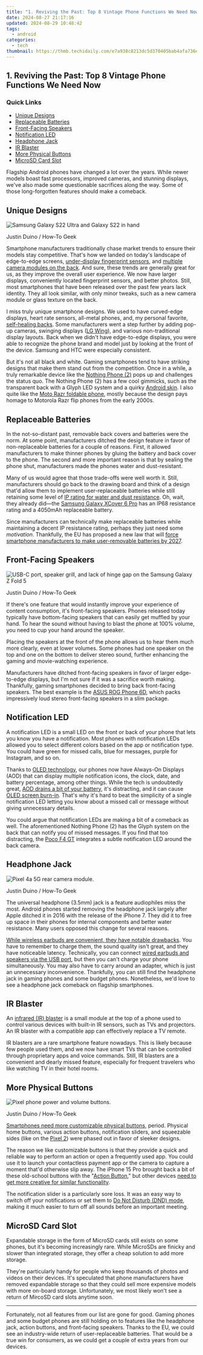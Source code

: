 ```yaml
---
title: "1. Reviving the Past: Top 8 Vintage Phone Functions We Need Now"
date: 2024-08-27 21:17:16
updated: 2024-08-29 10:48:42
tags:
  - android
categories:
  - tech
thumbnail: https://thmb.techidaily.com/e7a938c8213dc5d370405bab4afa736e010a188d2f4d2dd7c34adab834ad1c13.jpg
---
```


## 1. Reviving the Past: Top 8 Vintage Phone Functions We Need Now

### Quick Links

* [Unique Designs](https://android-pokemon-go.techidaily.com/why-does-the-pokemon-go-battle-league-not-available-on-lava-blaze-curve-5g-drfone-by-drfone-virtual-android/)
* [Replaceable Batteries](https://location-social.techidaily.com/in-2024-edit-and-send-fake-location-on-telegram-for-your-vivo-y77t-in-3-ways-drfone-by-drfone-virtual-android/)
* [Front-Facing Speakers](https://sim-unlock.techidaily.com/how-to-unlock-atandt-iphone-xs-with-3-methods-by-drfone-ios/)
* [Notification LED](https://fox-glue.techidaily.com/in-2024-mastering-the-art-of-audio-blending-in-audacity/)
* [Headphone Jack](https://facebook-video-share.techidaily.com/updated-inspire-your-brand-with-smart-channel-name-genesis/)
* [IR Blaster](https://digital-screen-recording.techidaily.com/new-capture-the-action-easy-steps-for-overwatch-players/)
* [More Physical Buttons](https://ai-topics.techidaily.com/updated-exploring-key-components-and-creation-process-of-ai-face-generators/)
* [MicroSD Card Slot](https://fox-http.techidaily.com/new-in-2024-djis-mavic-pro-visual-goggles-performance-review/)

 Flagship Android phones have changed a lot over the years. While newer models boast fast processors, improved cameras, and stunning displays, we've also made some questionable sacrifices along the way. Some of those long-forgotten features should make a comeback.

##  Unique Designs

![Samsung Galaxy S22 Ultra and Galaxy S22 in hand](https://static1.howtogeekimages.com/wordpress/wp-content/uploads/2023/07/52421500068_817d794fba_o.jpg) 

Justin Duino / How-To Geek

 Smartphone manufacturers traditionally chase market trends to ensure their models stay competitive. That's how we landed on today's landscape of edge-to-edge screens, [under-display fingerprint sensors](https://extra-hints.techidaily.com/3dlut-mobility-boost-image-and-video-quality-for-2024/), and [multiple camera modules on the back](https://screen-recording.techidaily.com/stream-control-showdown-is-obs-best-over-twitch-studio-in-2024/). And sure, these trends are generally great for us, as they improve the overall user experience. We now have larger displays, conveniently located fingerprint sensors, and better photos. Still, most smartphones that have been released over the past few years lack identity. They all look similar, with only minor tweaks, such as a new camera module or glass texture on the back.

 I miss truly unique smartphone designs. We used to have curved-edge displays, heart rate sensors, all-metal phones, and, my personal favorite, [self-healing backs](https://www.theverge.com/2013/11/20/5125194/lg-g-flex-knife-scratch-heal-video). Some manufacturers went a step further by adding pop-up cameras, swinging displays ([LG Wing](https://techidaily.com/solved-bad-and-corrupt-videos-that-won-t-play-on-infinix-smart-7-hd-by-stellar-video-repair-mobile-video-repair/)), and various non-traditional display layouts. Back when we didn't have edge-to-edge displays, you were able to recognize the phone brand and model just by looking at the front of the device. Samsung and HTC were especially consistent.

 But it's not all black and white. Gaming smartphones tend to have striking designs that make them stand out from the competition. Once in a while, a truly remarkable device like the [Nothing Phone (2)](https://hardware-reviews.techidaily.com/toms-tech-insights-exploring-the-latest-in-hardware-innovation/) pops up and challenges the status quo. The Nothing Phone (2) has a few cool gimmicks, such as the transparent back with a Glyph LED system and a quirky [Android skin](https://android-location-track.techidaily.com/top-7-phone-number-locators-to-track-vivo-y200e-5g-location-drfone-by-drfone-virtual-android/). I also quite like the [Moto Razr foldable phone](https://screen-recording.techidaily.com/top-no-fee-android-chat-apps-rated/), mostly because the design pays homage to Motorola Razr flip phones from the early 2000s.

##  Replaceable Batteries

 In the not-so-distant past, removable back covers and batteries were the norm. At some point, manufacturers ditched the design feature in favor of non-replaceable batteries for a couple of reasons. First, it allowed manufacturers to make thinner phones by gluing the battery and back cover to the phone. The second and more important reason is that by sealing the phone shut, manufacturers made the phones water and dust-resistant.

 Many of us would agree that those trade-offs were well worth it. Still, manufacturers should go back to the drawing board and think of a design that'd allow them to implement user-replaceable batteries while still retaining some level of [IP rating for water and dust resistance](https://tech-haven.techidaily.com/how-artificer-intelligence-redefines-what-we-perceive-as-real-or-just-a-story/). Oh, wait, they already did—the [Samsung Galaxy XCover 6 Pro](https://extra-approaches.techidaily.com/premier-top-8-4k-blu-ray-playback-machines-for-2024/) has an IP68 resistance rating and a 4050mAh replaceable battery.

 Since manufacturers can technically make replaceable batteries while maintaining a decent IP resistance rating, perhaps they just need some _motivation_. Thankfully, the EU has proposed a new law that will [force smartphone manufacturers to make user-removable batteries by 2027](https://youtube-clips.techidaily.com/the-experts-guide-to-360-video-conversion-and-youtube-sharing/).

##  Front-Facing Speakers

![USB-C port, speaker grill, and lack of hinge gap on the Samsung Galaxy Z Fold 5](https://static1.howtogeekimages.com/wordpress/wp-content/uploads/wm/2023/08/usb-c-port-speaker-grill-and-lack-of-hinge-gap-on-the-samsung-galaxy-z-fold-5.jpg) 

Justin Duino / How-To Geek

 If there's one feature that would instantly improve your experience of content consumption, it's front-facing speakers. Phones released today typically have bottom-facing speakers that can easily get muffled by your hand. To hear the sound without having to blast the phone at 100% volume, you need to cup your hand around the speaker.

 Placing the speakers at the front of the phone allows us to hear them much more clearly, even at lower volumes. Some phones had one speaker on the top and one on the bottom to deliver stereo sound, further enhancing the gaming and movie-watching experience.

 Manufacturers have ditched front-facing speakers in favor of larger edge-to-edge displays, but I'm not sure if it was a sacrifice worth making. Thankfully, gaming smartphones decided to bring back front-facing speakers. The best example is the [ASUS ROG Phone 6D](https://www.amazon.com/ASUS-Phone-256GB-Factory-Unlocked/dp/B0BPDS5MM9?tag=hotoge-20&ascsubtag=UUhtgUeUpU2001436&asc%5Frefurl=https%3A%2F%2Fwww.howtogeek.com%2Fold-smartphone-features-that-should-be-brought-back%2F&asc%5Fcampaign=Evergreen), which packs impressively loud stereo front-facing speakers in a slim package.

##  Notification LED

 A notification LED is a small LED on the front or back of your phone that lets you know you have a notification. Most phones with notification LEDs allowed you to select different colors based on the app or notification type. You could have green for missed calls, blue for messages, purple for Instagram, and so on.

 Thanks to [OLED technology](https://review-topics.techidaily.com/mkv-to-sony-xperia-5-v-converter-convert-mkv-for-sony-xperia-5-v-by-aiseesoft-video-converter-play-mkv-on-android/), our phones now have Always-On Displays (AOD) that can display multiple notification icons, the clock, date, and battery percentage, among other things. While the tech is undoubtedly great, [AOD drains a bit of your battery](https://win-forum.techidaily.com/guide-step-by-step-process-to-refresh-your-windows-10-driver-software/), it's distracting, and it can cause [OLED screen burn-in](https://video-screen-grab.techidaily.com/in-2024-virtual-arena-transcript/). That's why it's hard to beat the simplicity of a single notification LED letting you know about a missed call or message without giving unnecessary details.

 You could argue that notification LEDs are making a bit of a comeback as well. The aforementioned Nothing Phone (2) has the Glyph system on the back that can notify you of missed messages. If you find that too distracting, the [Poco F4 GT](https://www.amazon.com/Factory-Unlocked-Verizon-Cricket-Charger/dp/B09W2WXG3F?tag=hotoge-20&ascsubtag=UUhtgUeUpU2001436&asc%5Frefurl=https%3A%2F%2Fwww.howtogeek.com%2Fold-smartphone-features-that-should-be-brought-back%2F&asc%5Fcampaign=Evergreen) integrates a subtle notification LED around the back camera.

##  Headphone Jack

![Pixel 4a 5G rear camera module.](https://static1.howtogeekimages.com/wordpress/wp-content/uploads/2020/11/52263d17.jpg) 

Justin Duino / How-To Geek

 The universal headphone (3.5mm) jack is a feature audiophiles miss the most. Android phones started removing the headphone jack largely after Apple ditched it in 2016 with the release of the iPhone 7\. They did it to free up space in their phones for internal components and better water resistance. Many users opposed this change for several reasons.

[While wireless earbuds are convenient, they have notable drawbacks](https://android-location.techidaily.com/in-2024-easy-ways-to-manage-your-oneplus-ace-2-pro-location-settings-drfone-by-drfone-virtual/). You have to remember to charge them, the sound quality isn't great, and they have noticeable latency. Technically, you can connect [wired earbuds and speakers via the USB port](https://activate-lock.techidaily.com/in-2024-3-effective-ways-to-unlock-icloud-account-without-password-from-apple-iphone-xr-by-drfone-ios/), but then you can't charge your phone simultaneously. You may also have to carry around an adapter, which is just an unnecessary inconvenience. Thankfully, you can still find the headphone jack in gaming phones and some budget phones. Nonetheless, we'd love to see a headphone jack comeback on flagship smartphones.

##  IR Blaster

 An [infrared (IR) blaster](https://instagram-videos.techidaily.com/in-2024-elevating-visual-storytelling-expert-techniques-for-instagram-video-edits/) is a small module at the top of a phone used to control various devices with built-in IR sensors, such as TVs and projectors. An IR blaster with a compatible app can effectively replace a TV remote.

 IR blasters are a rare smartphone feature nowadays. This is likely because few people used them, and we now have smart TVs that can be controlled through proprietary apps and voice commands. Still, IR blasters are a convenient and dearly missed feature, especially for frequent travelers who like watching TV in their hotel rooms.

##  More Physical Buttons

![Pixel phone power and volume buttons.](https://static1.howtogeekimages.com/wordpress/wp-content/uploads/2023/09/pixel-power-volume-buttons.jpg) 

Justin Duino / How-To Geek

[Smartphones need more customizable physical buttons](https://facebook-record-videos.techidaily.com/updated-in-2024-beam-your-content-upward-perfecting-youtube-seo-techniques/), period. Physical home buttons, various action buttons, notification sliders, and squeezable sides (like on the [Pixel 2](https://some-approaches.techidaily.com/the-secrets-of-writing-impressive-podcast-summaries-for-2024/)) were phased out in favor of sleeker designs.

 The reason we like customizable buttons is that they provide a quick and reliable way to perform an action or open a frequently used app. You could use it to launch your contactless payment app or the camera to capture a moment that'd otherwise slip away. The iPhone 15 Pro brought back a bit of these old-school buttons with the "[Action Button](https://unlock-android.techidaily.com/how-to-reset-your-infinix-hot-40-pro-lock-screen-password-by-drfone-android/)," but other devices [need to get more creative for similar functionality](https://article-tips.techidaily.com/captivating-viewers-with-animated-text-on-instagram-stories/).

 The notification slider is a particularly sore loss. It was an easy way to switch off your notifications or set them to [Do Not Disturb (DND) mode](https://instagram-video-recordings.techidaily.com/updated-how-to-edit-vertical-videos-for-instagram-in-final-cut-pro-x-in-2024/), making it much easier to turn off all sounds before an important meeting.

##  MicroSD Card Slot

 Expandable storage in the form of MicroSD cards still exists on some phones, but it's becoming increasingly rare. While MicroSDs are finicky and slower than integrated storage, they offer a cheap solution to add more storage.

 They're particularly handy for people who keep thousands of photos and videos on their devices. It's speculated that phone manufacturers have removed expandable storage so that they could sell more expensive models with more on-board storage. Unfortunately, we most likely won't see a return of MircoSD card slots anytime soon.

---

 Fortunately, not all features from our list are gone for good. Gaming phones and some budget phones are still holding on to features like the headphone jack, action buttons, and front-facing speakers. Thanks to the EU, we could see an industry-wide return of user-replaceable batteries. That would be a true win for consumers, as we could get a couple of extra years from our devices.

<ins class="adsbygoogle"
     style="display:block"
     data-ad-format="autorelaxed"
     data-ad-client="ca-pub-7571918770474297"
     data-ad-slot="1223367746"></ins>



<ins class="adsbygoogle"
     style="display:block"
     data-ad-client="ca-pub-7571918770474297"
     data-ad-slot="8358498916"
     data-ad-format="auto"
     data-full-width-responsive="true"></ins>
